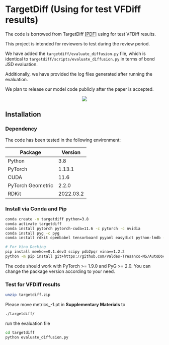 
# TargetDiff (Using for test VFDiff results)



The code is borrowed from TargetDiff [[PDF]](https://openreview.net/pdf?id=kJqXEPXMsE0)  using for test VFDiff results. 

This project is intended for reviewers to test during the review period.

We have added the `targetdiff/evaluate_diffusion.py` file, which is identical to `targetdiff/scripts/evaluate_diffusion.py` in terms of bond JSD evaluation. 

Additionally, we have provided the log files generated after running the evaluation. 

We plan to release our model code publicly after the paper is accepted.

<p align="center">
  <img src="assets/overview.png" /> 
</p>

## Installation

### Dependency

The code has been tested in the following environment:


| Package           | Version   |
|-------------------|-----------|
| Python            | 3.8       |
| PyTorch           | 1.13.1    |
| CUDA              | 11.6      |
| PyTorch Geometric | 2.2.0     |
| RDKit             | 2022.03.2 |

### Install via Conda and Pip
```bash
conda create -n targetdiff python=3.8
conda activate targetdiff
conda install pytorch pytorch-cuda=11.6 -c pytorch -c nvidia
conda install pyg -c pyg
conda install rdkit openbabel tensorboard pyyaml easydict python-lmdb -c conda-forge

# For Vina Docking
pip install meeko==0.1.dev3 scipy pdb2pqr vina==1.2.2 
python -m pip install git+https://github.com/Valdes-Tresanco-MS/AutoDockTools_py3
```
The code should work with PyTorch >= 1.9.0 and PyG >= 2.0. You can change the package version according to your need.


### Test for VFDiff results
```bash
unzip targetdiff.zip
```
Please move metrics_-1.pt in **Supplementary Materials** to 
```bash
./targetdiff/
```
run the evaluation file
```bash
cd targetdiff
python evaluate_diffusion.py
```
